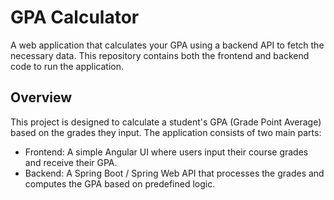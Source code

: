 # GPA Calculator

A web application that calculates your GPA using a backend API to fetch the necessary data. This repository contains both the frontend and backend code to run the application.

## Overview

This project is designed to calculate a student's GPA (Grade Point Average) based on the grades they input. The application consists of two main parts:

- Frontend: A simple Angular UI where users input their course grades and receive their GPA.
- Backend: A Spring Boot / Spring Web API that processes the grades and computes the GPA based on predefined logic.
